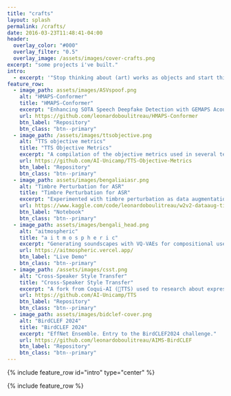 ```yaml
---
title: "crafts"
layout: splash
permalink: /crafts/
date: 2016-03-23T11:48:41-04:00
header:
  overlay_color: "#000"
  overlay_filter: "0.5"
  overlay_image: /assets/images/cover-crafts.png
excerpt: "some projects i've built."
intro: 
  - excerpt: '"Stop thinking about (art) works as objects and start thinking about them as triggers for experiences. What makes a work (of art) good for you is not something that s already inside it but something that happens inside you."\- Brian Eno'
feature_row:
  - image_path: assets/images/ASVspoof.png
    alt: "HMAPS-Conformer"
    title: "HMAPS-Conformer"
    excerpt: "Enhancing SOTA Speech Deepfake Detection with GEMAPS Acoustic Features. Entry to the ASVspoof5 challenge."
    url: https://github.com/leonardoboulitreau/HMAPS-Conformer
    btn_label: "Repository"
    btn_class: "btn--primary"
  - image_path: /assets/images/ttsobjective.png
    alt: "TTS objective metrics"
    title: "TTS Objective Metrics"
    excerpt: "A compilation of the objective metrics used in several text-to-speech (TTS) papers."
    url: https://github.com/AI-Unicamp/TTS-Objective-Metrics
    btn_label: "Repository"
    btn_class: "btn--primary"
  - image_path: assets/images/bengaliaiasr.png
    alt: "Timbre Perturbation for ASR"
    title: "Timbre Perturbation for ASR"
    excerpt: "Experimented with timbre perturbation as data augmentation for a Wav2Vec2. Entry to Kaggle's Bengali.AI ASR challenge."
    url: https://www.kaggle.com/code/leonardoboulitreau/w2v2-dataaug-timbrepertubation-training
    btn_label: "Notebook"
    btn_class: "btn--primary"
  - image_path: assets/images/bengali_head.png
    alt: "aitmospheric"
    title: "a i t m o s p h e r i c"
    excerpt: "Generating soundscapes with VQ‑VAEs for compositional use and inspiration. Entry to the 1st Sound of AI Hackathon."
    url: https://aitmospheric.vercel.app/
    btn_label: "Live Demo"
    btn_class: "btn--primary"
  - image_path: /assets/images/csst.png
    alt: "Cross-Speaker Style Transfer"
    title: "Cross-Speaker Style Transfer"
    excerpt: "A fork from Coqui-AI (🐸TTS) used to research about expressive TTS."
    url: https://github.com/AI-Unicamp/TTS
    btn_label: "Repository"
    btn_class: "btn--primary"
  - image_path: assets/images/bidclef-cover.png
    alt: "BirdCLEF 2024"
    title: "BirdCLEF 2024"
    excerpt: "EffNet Ensemble. Entry to the BirdCLEF2024 challenge."
    url: https://github.com/leonardoboulitreau/AIMS-BirdCLEF
    btn_label: "Repository"
    btn_class: "btn--primary"
---
```


{% include feature_row id="intro" type="center" %}

{% include feature_row %}
